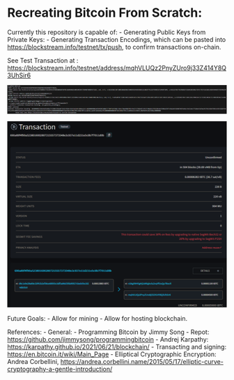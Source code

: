 # Recreating Bitcoin From Scratch:

Currently this repository is capable of:
    - Generating Public Keys from Private Keys:
    - Generating Transaction Encodings, which can be pasted into https://blockstream.info/testnet/tx/push, to confirm transactions on-chain.

See Test Transaction at : https://blockstream.info/testnet/address/mqhVLUQz2PnyZUro9j33Z414Y8Q3UhSir6

![alt text](images/code_run.png)


![alt text](images/transaction.png)





Future Goals:
    - Allow for mining
    - Allow for hosting blockchain. 

References:
    -  General: 
        -  Programming Bitcoin by Jimmy Song
            -  Repot: https://github.com/jimmysong/programmingbitcoin
        -  Andrej Karpathy: https://karpathy.github.io/2021/06/21/blockchain/
    -  Transacting and signing: https://en.bitcoin.it/wiki/Main_Page
    -  Elliptical Cryptographic Encryption: Andrea Corbellini, https://andrea.corbellini.name/2015/05/17/elliptic-curve-cryptography-a-gentle-introduction/

